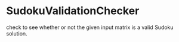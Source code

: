 # SudokuValidationChecker
check to see whether or not the given input matrix is a valid Sudoku solution.
